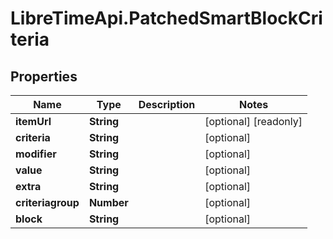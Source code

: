 # LibreTimeApi.PatchedSmartBlockCriteria

## Properties

Name | Type | Description | Notes
------------ | ------------- | ------------- | -------------
**itemUrl** | **String** |  | [optional] [readonly] 
**criteria** | **String** |  | [optional] 
**modifier** | **String** |  | [optional] 
**value** | **String** |  | [optional] 
**extra** | **String** |  | [optional] 
**criteriagroup** | **Number** |  | [optional] 
**block** | **String** |  | [optional] 


